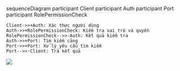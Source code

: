 sequenceDiagram
    participant Client
    participant Auth
    participant Port
    participant RolePermissionCheck

    Client->>+Auth: Xác thực người dùng
    Auth->>+RolePermissionCheck: Kiểm tra vai trò và quyền
    RolePermissionCheck-->>-Auth: Kết quả kiểm tra
    Auth->>+Port: Tìm kiếm cảng
    Port->>+Port: Xử lý yêu cầu tìm kiếm
    Port-->>-Client: Trả kết quả


[![](https://mermaid.ink/img/pako:eNptkUFKAzEUhq_yyNb2AlkUpO66KeqiSDYhEzuhk2SaSQpD6UI8h6C4EERB3dlBugh4j9zExHEcpc0myZvv__-XeWvEdMYRRhVfOq4YPxF0bqgkCuIqqbGCiZIqC-NCcGX368fO5vvVqTYH2FNd8Ck3UlSV0Gqcc7YgqsVa--FodJQMMcz8HQObh-aVgZp_voTmRkDm39W85ROV6AOWGCYiNNcSrKGwoiLu_g1W_haWrg7N1U_iAeUwOg7b_EnY7mwUhO09LH7t_menR2I4908yIdudBBbxrsP0tadmoXmGwn9A7R9d4h4c2F75R5J6aP9G9Dbf-X0vRKEBkrFrKrI4tXXSEWRzLjlBOB4zahYEEbWJHHVWn9WKIWyN4wPkyozabsIIX9KiitU4mQutu_vmC-Vxy1A?type=png)](https://mermaid.live/edit#pako:eNptkUFKAzEUhq_yyNb2AlkUpO66KeqiSDYhEzuhk2SaSQpD6UI8h6C4EERB3dlBugh4j9zExHEcpc0myZvv__-XeWvEdMYRRhVfOq4YPxF0bqgkCuIqqbGCiZIqC-NCcGX368fO5vvVqTYH2FNd8Ck3UlSV0Gqcc7YgqsVa--FodJQMMcz8HQObh-aVgZp_voTmRkDm39W85ROV6AOWGCYiNNcSrKGwoiLu_g1W_haWrg7N1U_iAeUwOg7b_EnY7mwUhO09LH7t_menR2I4908yIdudBBbxrsP0tadmoXmGwn9A7R9d4h4c2F75R5J6aP9G9Dbf-X0vRKEBkrFrKrI4tXXSEWRzLjlBOB4zahYEEbWJHHVWn9WKIWyN4wPkyozabsIIX9KiitU4mQutu_vmC-Vxy1A)